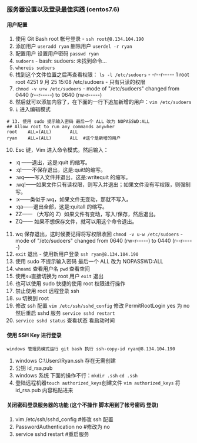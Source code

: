 ### 服务器设置以及登录最佳实践 (centos7.6)

#### 用户配置

1. 使用 Git Bash root 帐号登录 - `ssh root@8.134.104.190`
2. 添加用户 `useradd ryan` 删除用户 `userdel -r ryan`
3. 配置用户 设置用户密码 `passwd ryan`
4. `sudoers` - bash: sudoers: 未找到命令...
5. `whereis sudoers`
6. 找到这个文件位置之后再查看权限： `ls -l /etc/sudoers` - -r--r----- 1 root root 4251 9 月 25 15:08 /etc/sudoers - 只有只读的权限
7. `chmod -v u+w /etc/sudoers` - mode of "/etc/sudoers" changed from 0440 (r--r-----) to 0640 (rw-r-----)
8. 然后就可以添加内容了，在下面的一行下追加新增的用户：`vim /etc/sudoers`
9. `i` 进入编辑模式

```shell
# 13. 使用 sudo 提示输入密码 最后一个 ALL 改为 NOPASSWD:ALL
## Allow root to run any commands anywher
root    ALL=(ALL)       ALL
ryan    ALL=(ALL)       ALL  #这个是新增的用户
```

10. Esc 键，Vim 进入命令模式。然后输入：

- :q ——退出，这是:quit 的缩写。
- :q!——不保存退出，这是:quit!的缩写。
- :wq——写入文件并退出，这是:writequit 的缩写。
- :wq!——如果文件只有读权限，则写入并退出；如果文件没有写权限，则强制写。
- :x——类似于:wq，如果文件无变动，那就不写入。
- :qa——退出全部，这是:quitall 的缩写。
- ZZ—— （大写的 Z）如果文件有变动，写入/保存，然后退出。
- ZQ—— 如果不想保存文件，就可以用这个命令退出。

11. wq 保存退出，这时候要记得将写权限收回 `chmod -v u-w /etc/sudoers` - mode of "/etc/sudoers" changed from 0640 (rw-r-----) to 0440 (r--r-----)
12. `exit` 退出 - 使用新用户登录 `ssh ryan@8.134.104.190`
13. 使用 sudo 不提示输入密码 最后一个 ALL 改为 NOPASSWD:ALL
14. `whoami` 查看用户名 `pwd` 查看空间
15. 使用`su`直接切换为 root 用户 `exit` 退出
16. 也可以使用 sudo 快捷的使用 root 权限进行操作
17. 禁止使用 root 远程登录 ssh
18. `su` 切换到 root
19. 修改 ssh 配置 `vim /etc/ssh/sshd_config` 修改 PermitRootLogin yes 为 no 然后重启 sshd 服务 `service sshd restart`
20. `service sshd status` 查看状态 看启动时间

#### 使用 SSH Key 进行登录

`windows 管理员模式运行 git bash 执行 ssh-copy-id ryan@8.134.104.190`

1. windows C:\Users\Ryan\.ssh 存在无需创建
2. 公钥 id_rsa.pub
3. windows 系统 下面的操作不行：`mkdir .ssh` `cd .ssh`
4. 登陆远程机器`touch authorized_keys`创建文件 `vim authorized_keys` 将 id_rsa.pub 内容粘贴进来

#### 关闭密码登录服务器的功能 (这个不操作 脚本用到了帐号密码 登录)

1. vim /etc/ssh/sshd_config #修改 ssh 配置
2. PasswordAuthentication no #修改为 no
3. service sshd restart #重启服务
